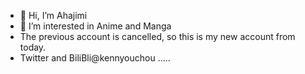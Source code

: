 - 👋 Hi, I’m Ahajimi
- 👀 I’m interested in Anime and Manga 
- The previous account is cancelled, so this is my new account from today.
- Twitter and BiliBli@kennyouchou .....
